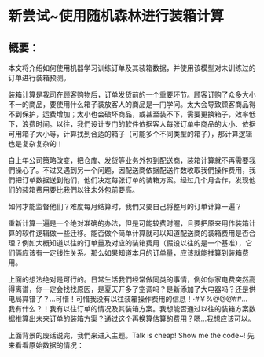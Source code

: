 # 新尝试~使用随机森林进行装箱计算

## 概要：

本文将介绍如何使用机器学习训练订单及其装箱数据，并使用该模型对未训练过的订单进行装箱预测。

装箱计算是我司在顾客购物后，订单发货前的一个重要环节。顾客订购了众多大小不一的商品，要使用什么箱子装放客人的商品是一门学问。太大会导致顾客商品得不到保护，运费增加；太小也会破坏商品，或甚至装不下，需要更换箱子，效率低下，浪费时间。以往，我們设计专门的软件依据客人每张订单中商品的大小、依据可用箱子大小等，计算找到合适的箱子（可能多个不同类型的箱子），那计算逻辑也是复杂复杂的！

自上年公司策略改变，把仓库、发货等业务外包到配送商，装箱计算就不再需要我們操心了。不过又遇到另一个问题，因配送商依据配送件数收取我們操作费用，我們把订单数据送到他们，他们决定每张订单的装箱方案。经过几个月合作，发现他们的装箱费用要比我們以往未外包前要高。

如何才能监督他们？难度每月结算时，我們又要自己将整月的订单计算一遍？

重新计算一遍是一个绝对准确的办法，但是可能较费时喔，且要把原来用作装箱计算的软件逻辑做一些迁移。能否做个简单计算就可以知道配送商的装箱费用是否合理？例如大概知道以往的订单量及对应的装箱费用（假设以往的是一个基准），它们俩应该有一定线性关系。那么如果知道本月的订单量，应该就能推算到装箱费用。

上面的想法绝对是可行的。日常生活我們经常做同类的事情，例如你家电费突然高得离谱，你一定会找找原因，是夏天开多了空调吗？是新添加了大电器吗？还是供电局算错了？…可惜！可惜我没有以往装箱操作费用的信息！·#￥%@@@##...
我有什么？！我有以往订单的情况及其装箱方案。我想能否通过以往的装箱方案数据推算出未来订单的装箱方案？通过这个再换算估算的费用？嗯…我想应该可以。 

上面背景的废话说完，我們来进入主题。Talk is cheap! Show me the code~! 
先来看看原始数据的情况：

